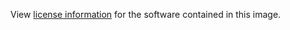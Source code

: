 View [license information](https://github.com/elastic/elasticsearch/blob/master/licenses/ELASTIC-LICENSE-2.0.txt) for the software contained in this image.
